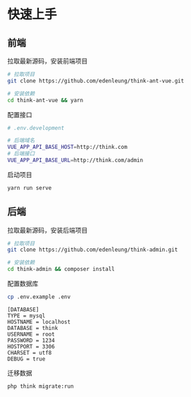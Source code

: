 # 快速上手

## 前端
拉取最新源码，安装前端项目
```bash
# 拉取项目
git clone https://github.com/edenleung/think-ant-vue.git

# 安装依赖
cd think-ant-vue && yarn
```

配置接口
```bash
# .env.development

# 后端域名
VUE_APP_API_BASE_HOST=http://think.com
# 后端接口
VUE_APP_API_BASE_URL=http://think.com/admin

```

启动项目
```bash
yarn run serve
```

## 后端
拉取最新源码，安装后端项目
```bash
# 拉取项目
git clone https://github.com/edenleung/think-admin.git

# 安装依赖
cd think-admin && composer install
```

配置数据库
```bash
cp .env.example .env
```

```env
[DATABASE]
TYPE = mysql
HOSTNAME = localhost
DATABASE = think
USERNAME = root
PASSWORD = 1234
HOSTPORT = 3306
CHARSET = utf8
DEBUG = true
```

迁移数据
```bash
php think migrate:run
```